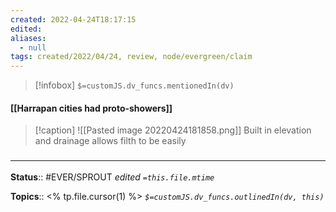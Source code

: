 ```yaml
---
created: 2022-04-24T18:17:15 
edited: 
aliases:
  - null
tags: created/2022/04/24, review, node/evergreen/claim
---
```

> [!infobox]
`$=customJS.dv_funcs.mentionedIn(dv)`

#### [[Harrapan cities had proto-showers]]

> [!caption]
> ![[Pasted image 20220424181858.png]]
> Built in elevation and drainage allows filth to be easily 


### <hr class="footnote"/>

**Status**:: #EVER/SPROUT
*edited `=this.file.mtime`*

**Topics**:: <% tp.file.cursor(1) %>
*`$=customJS.dv_funcs.outlinedIn(dv, this)`*
